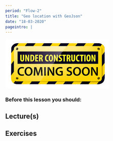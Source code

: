 ```yaml
---
period: "Flow-2"
title: "Geo location with GeoJson"
date: "18-03-2020"
pageintro: |
---
```


![Under construction](../../images/underconstruction.jpg)

### Before this lesson you should:

<!--BEGIN readings ##-->

  <!--END readings ##-->

## Lecture(s)

<!--BEGIN lectures ##-->

<!--END lectures ##-->

## Exercises

<!--BEGIN exercises ##-->

<!--END exercises ##-->

<!--BEGIN slides ##-->

<!--END slides ##-->
